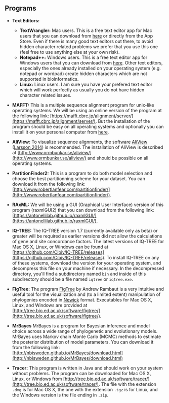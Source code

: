 
## Programs

* **Text Editors:**
  - **TextWrangler:** Mac users.
  This is a free text editor app for Mac users that you can download from [here](https://apps.apple.com/es/app/textwrangler/id404010395?mt=12) or directly from the App Store. Even if there is many good text editors out there, to avoid hidden character related problems we prefer that you use this one (feel free to use anything else at your own risk).
  - **Notepad++:** Windows users.
  This is a free text editor app for Windows users that you can download from [here](https://notepad-plus-plus.org/downloads/). Other text editors, especially the ones already installed on your operating system (e.g. notepad or wordpad) create hidden characters which are not supported in bioinformatics.
  - **Linux:** Linux users.
  I am sure you have your prefered text editor which will work perfectly as usually you do not have hidden character related issues.

* **MAFFT:** This is a multiple sequence alignment program for unix-like operating systems. We will be using an online version of the program at the following link: [https://mafft.cbrc.jp/alignment/server/](https://mafft.cbrc.jp/alignment/server/). But the installation of the program should be easy on all operating systems and optionally you can install it on your personal computer from [here](https://mafft.cbrc.jp/alignment/software/).

* **AliView:** To visualize sequence alignments, the software [AliView](http://www.ormbunkar.se/aliview/) ([Larsson 2014](https://academic.oup.com/bioinformatics/article/30/22/3276/2391211)) is recommended. The installation of AliView is described at [http://www.ormbunkar.se/aliview/](http://www.ormbunkar.se/aliview/) and should be possible on all operating systems.

* **PartitionFinder2:** This is a program to do both model selection and choose the best partitionning scheme for your dataset. You can download it from the following link: [http://www.robertlanfear.com/partitionfinder/](http://www.robertlanfear.com/partitionfinder/).

* **RAxML:** We will be using a GUI (Graphical User Interface) version of this program (raxmlGUI2) that you can download from the following link: [https://antonellilab.github.io/raxmlGUI/](https://antonellilab.github.io/raxmlGUI/).

* **IQ-TREE:** The IQ-TREE version 1.7 (currently available only as beta) or greater will be required as earlier versions did not allow the calculations of gene and site concordance factors. The latest versions of IQ-TREE for Mac OS X, Linux, or Windows can be found at [https://github.com/Cibiv/IQ-TREE/releases](https://github.com/Cibiv/IQ-TREE/releases). To install IQ-TREE on any of these systems, download the version for your operating system, and decompress this file on your machine if necessary. In the decompressed directory, you'll find a subdirectory named `bin` and inside of this subdirectory should be a file named `iqtree` or `iqtree.exe`.
	
* **FigTree:** The program [FigTree](http://tree.bio.ed.ac.uk/software/figtree/) by Andrew Rambaut is a very intuitive and useful tool for the visualization and (to a limited extent) manipulation of phylogenies encoded in [Newick](http://evolution.genetics.washington.edu/phylip/newicktree.html) format. Executables for Mac OS X, Linux, and Windows are provided at [http://tree.bio.ed.ac.uk/software/figtree/](http://tree.bio.ed.ac.uk/software/figtree/).

* **MrBayes** MrBayes is a program for Bayesian inference and model choice across a wide range of phylogenetic and evolutionary models. MrBayes uses Markov chain Monte Carlo (MCMC) methods to estimate the posterior distribution of model parameters. You can download it from the following link: [http://nbisweden.github.io/MrBayes/download.html](http://nbisweden.github.io/MrBayes/download.html)

* **Tracer:** This program is written in Java and should work on your system without problems. The program can be downloaded for Mac OS X, Linux, or Windows from [http://tree.bio.ed.ac.uk/software/tracer/](http://tree.bio.ed.ac.uk/software/tracer/). The file with the extension `.dmg` is for Mac OS X, the one with the extension `.tgz` is for Linux, and the Windows version is the file ending in `.zip`.
